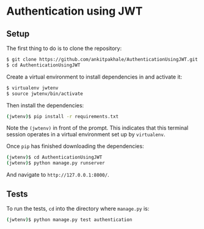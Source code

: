 # Authentication using JWT

## Setup

The first thing to do is to clone the repository:

```sh
$ git clone https://github.com/ankitpakhale/AuthenticationUsingJWT.git
$ cd AuthenticationUsingJWT
```

Create a virtual environment to install dependencies in and activate it:

```sh
$ virtualenv jwtenv
$ source jwtenv/bin/activate
```

Then install the dependencies:

```sh
(jwtenv)$ pip install -r requirements.txt
```
Note the `(jwtenv)` in front of the prompt. This indicates that this terminal
session operates in a virtual environment set up by `virtualenv`.

Once `pip` has finished downloading the dependencies:
```sh
(jwtenv)$ cd AuthenticationUsingJWT
(jwtenv)$ python manage.py runserver
```
And navigate to `http://127.0.0.1:8000/`.

## Tests

To run the tests, `cd` into the directory where `manage.py` is:
```sh
(jwtenv)$ python manage.py test authentication
```
